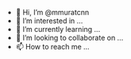 - 👋 Hi, I’m @mmuratcnn
- 👀 I’m interested in ...
- 🌱 I’m currently learning ...
- 💞️ I’m looking to collaborate on ...
- 📫 How to reach me ...

<!---
mmuratcnn/mmuratcnn is a ✨ special ✨ repository because its `README.md` (this file) appears on your GitHub profile.
You can click the Preview link to take a look at your changes.
--->
